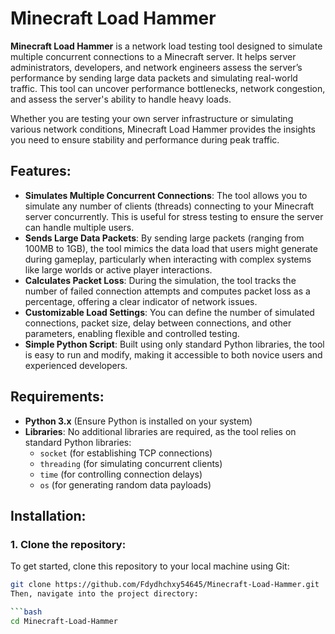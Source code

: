 # Minecraft Load Hammer

**Minecraft Load Hammer** is a network load testing tool designed to simulate multiple concurrent connections to a Minecraft server. It helps server administrators, developers, and network engineers assess the server’s performance by sending large data packets and simulating real-world traffic. This tool can uncover performance bottlenecks, network congestion, and assess the server's ability to handle heavy loads.

Whether you are testing your own server infrastructure or simulating various network conditions, Minecraft Load Hammer provides the insights you need to ensure stability and performance during peak traffic.

## Features:
- **Simulates Multiple Concurrent Connections**: The tool allows you to simulate any number of clients (threads) connecting to your Minecraft server concurrently. This is useful for stress testing to ensure the server can handle multiple users.
- **Sends Large Data Packets**: By sending large packets (ranging from 100MB to 1GB), the tool mimics the data load that users might generate during gameplay, particularly when interacting with complex systems like large worlds or active player interactions.
- **Calculates Packet Loss**: During the simulation, the tool tracks the number of failed connection attempts and computes packet loss as a percentage, offering a clear indicator of network issues.
- **Customizable Load Settings**: You can define the number of simulated connections, packet size, delay between connections, and other parameters, enabling flexible and controlled testing.
- **Simple Python Script**: Built using only standard Python libraries, the tool is easy to run and modify, making it accessible to both novice users and experienced developers.

## Requirements:
- **Python 3.x** (Ensure Python is installed on your system)
- **Libraries**: No additional libraries are required, as the tool relies on standard Python libraries:
  - `socket` (for establishing TCP connections)
  - `threading` (for simulating concurrent clients)
  - `time` (for controlling connection delays)
  - `os` (for generating random data payloads)

## Installation:

### 1. Clone the repository:
To get started, clone this repository to your local machine using Git:

```bash
git clone https://github.com/Fdydhchxy54645/Minecraft-Load-Hammer.git
Then, navigate into the project directory:

```bash
cd Minecraft-Load-Hammer
